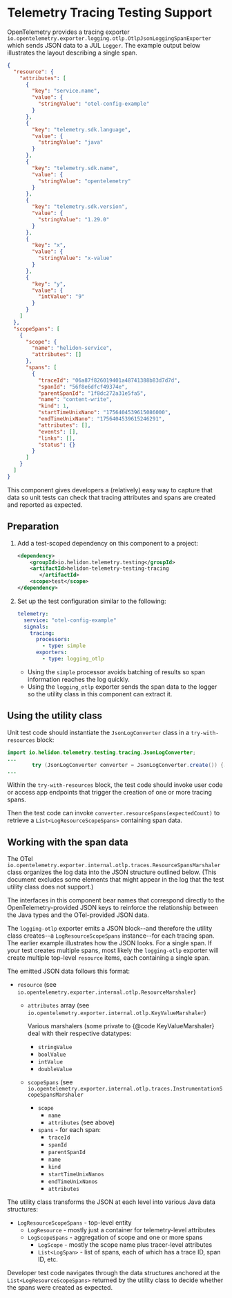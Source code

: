# Telemetry Tracing Testing Support

OpenTelemetry provides a tracing exporter `io.opentelemetry.exporter.logging.otlp.OtlpJsonLoggingSpanExporter` which sends JSON data to a JUL `Logger`. The example output below illustrates the layout describing a single span. 
```json
{
  "resource": {
    "attributes": [
      {
        "key": "service.name",
        "value": {
          "stringValue": "otel-config-example"
        }
      },
      {
        "key": "telemetry.sdk.language",
        "value": {
          "stringValue": "java"
        }
      },
      {
        "key": "telemetry.sdk.name",
        "value": {
          "stringValue": "opentelemetry"
        }
      },
      {
        "key": "telemetry.sdk.version",
        "value": {
          "stringValue": "1.29.0"
        }
      },
      {
        "key": "x",
        "value": {
          "stringValue": "x-value"
        }
      },
      {
        "key": "y",
        "value": {
          "intValue": "9"
        }
      }
    ]
  },
  "scopeSpans": [
    {
      "scope": {
        "name": "helidon-service",
        "attributes": []
      },
      "spans": [
        {
          "traceId": "06a87f826019401a48741388b83d7d7d",
          "spanId": "56f8e6dfcf49374e",
          "parentSpanId": "1f8dc272a31e5fa5",
          "name": "content-write",
          "kind": 1,
          "startTimeUnixNano": "1756404539615086000",
          "endTimeUnixNano": "1756404539615246291",
          "attributes": [],
          "events": [],
          "links": [],
          "status": {}
        }
      ]
    }
  ]
}
```

This component gives developers a (relatively) easy way to capture that data so unit tests can check that tracing attributes and spans are created and reported as expected.

## Preparation

1. Add a test-scoped dependency on this component to a project:
   ```xml
   <dependency>
       <groupId>io.helidon.telemetry.testing</groupId>
       <artifactId>helidon-telemetry-testing-tracing
          </artifactId>
       <scope>test</scope>
   </dependency>
   ```

2. Set up the test configuration similar to the following:
   ```yaml
   telemetry:
     service: "otel-config-example"
     signals:
       tracing:
         processors:
           - type: simple
         exporters:
           - type: logging_otlp
   ```

   * Using the `simple` processor avoids batching of results so span information reaches the log quickly.
   * Using the `logging_otlp` exporter sends the span data to the logger so the utility class in this component can extract it.

## Using the utility class
Unit test code should instantiate the `JsonLogConverter` class in a `try-with-resources` block:
```java
import io.helidon.telemetry.testing.tracing.JsonLogConverter;
...
        try (JsonLogConverter converter = JsonLogConverter.create()) {...}
...
```

Within the `try-with-resources` block, the test code should invoke user code or access app endpoints that trigger the creation of one or more tracing spans.

Then the test code can invoke `converter.resourceSpans(expectedCount)` to retrieve a `List<LogResourceScopeSpans>` containing span data.

## Working with the span data
The OTel `io.opentelemetry.exporter.internal.otlp.traces.ResourceSpansMarshaler` class organizes the log data into the JSON structure outlined below. (This document excludes some elements that might appear in the log that the test utility class does not support.)

The interfaces in this component bear names that correspond directly to the OpenTelemetry-provided JSON keys to reinforce the relationship between the Java types and the OTel-provided JSON data.

The `logging-otlp` exporter emits a JSON block--and therefore the utility class creates--a `LogResourceScopeSpans`
instance--for each tracing span. The earlier example illustrates how the JSON looks. For a single span. If your test creates multiple spans, most likely the `logging-otlp` exporter will create multiple top-level `resource` items, each containing a single span. 

The emitted JSON data follows this format:
* `resource` (see `io.opentelemetry.exporter.internal.otlp.ResourceMarshaler`)
   * `attributes` array (see `io.opentelemetry.exporter.internal.otlp.KeyValueMarshaler`)
      
      Various marshalers (some private to {@code KeyValueMarshaler} deal with their respective datatypes:
      * `stringValue`
      * `boolValue`
      * `intValue`
      * `doubleValue`
   * `scopeSpans` (see `io.opentelemetry.exporter.internal.otlp.traces.InstrumentationScopeSpansMarshaler`
      * `scope`
         * `name`
         * `attributes` (see above)
      * `spans` - for each span:
        * `traceId`
        * `spanId`
        * `parentSpanId`
        * `name`
        * `kind`
        * `startTimeUnixNanos`
        * `endTimeUnixNanos`
        * `attributes`

The utility class transforms the JSON at each level into various Java data structures:
* `LogResourceScopeSpans` - top-level entity
  * `LogResource` - mostly just a container for telemetry-level attributes
  * `LogScopeSpans` - aggregation of scope and one or more spans
    * `LogScope` - mostly the scope name plus tracer-level attributes
    * `List<LogSpan>` - list of spans, each of which has a trace ID, span ID, etc.

Developer test code navigates through the data structures anchored at the `List<LogResourceScopeSpans>` returned by the utility class to decide whether the spans were created as expected.